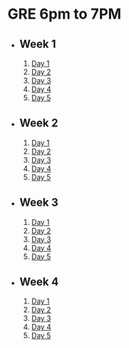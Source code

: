 # GRE 6pm to 7PM 

- ## Week 1

   1. [Day 1](https://www.facebook.com/iCodeguru/videos/971831490840490)
   2. [Day 2](https://www.facebook.com/iCodeguru/videos/405301172275093)
   3. [Day 3](https://www.facebook.com/iCodeguru/videos/1348071015838376)
   4. [Day 4](https://www.facebook.com/iCodeguru/videos/1162179318269973)
   5. [Day 5](https://www.facebook.com/iCodeguru/videos/1795439797617963)

- ## Week 2

   1. [Day 1](https://www.facebook.com/iCodeguru/videos/765743462315900)
   2. [Day 2](https://www.facebook.com/iCodeguru/videos/745980551070809)
   3. [Day 3](https://www.facebook.com/iCodeguru/videos/1150999549423222)
   4. [Day 4](https://www.facebook.com/iCodeguru/videos/1692758471465564)
   5. [Day 5](https://www.facebook.com/iCodeguru/videos/1036262521433343)

- ## Week 3

   1. [Day 1](https://www.facebook.com/iCodeguru/videos/1012465450447225)
   2. [Day 2](https://www.facebook.com/iCodeguru/videos/463125772794931)
   3. [Day 3](https://www.facebook.com/iCodeguru/videos/1143491250191971)
   4. [Day 4](https://www.facebook.com/iCodeguru/videos/1416865725658950)
   5. [Day 5](https://www.facebook.com/iCodeguru/videos/3587728814873007)

- ## Week 4

   1. [Day 1](https://www.facebook.com/iCodeguru/videos/414910094760408)
   2. [Day 2](https://www.facebook.com/iCodeguru/videos/963348615328616)
   3. [Day 3](https://www.facebook.com/iCodeguru/videos/373101808620395)
   4. [Day 4]()
   5. [Day 5]()

<!-- - ## Week

   1. [Day 1]()
   2. [Day 2]()
   3. [Day 3]()
   4. [Day 4]()
   5. [Day 5]() -->